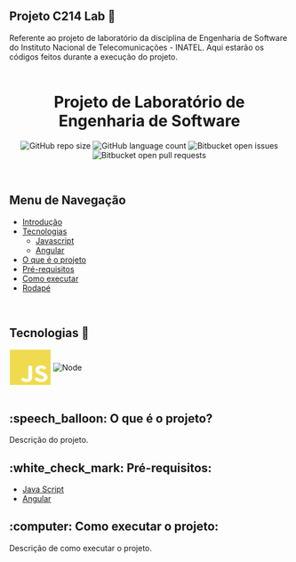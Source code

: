 ## Projeto C214 Lab 👋

<div id="intro">
Referente ao projeto de laboratório da disciplina de Engenharia de Software do Instituto Nacional de Telecomunicações - INATEL.
Aqui estarão os códigos feitos durante a execução do projeto.
</div>

<br>

<h1 align="center">Projeto de Laboratório de Engenharia de Software</h1>

<div align="center">

![GitHub repo size](https://img.shields.io/github/repo-size/IagoCB/lab-c214)
![GitHub language count](https://img.shields.io/github/languages/count/IagoCB/lab-c214)
![Bitbucket open issues](https://img.shields.io/bitbucket/issues/IagoCB/lab-c214)
![Bitbucket open pull requests](https://img.shields.io/bitbucket/pr-raw/IagoCB/lab-c214)

</div>

<br>

<div>
<h2>Menu de Navegação</h2>

- <a href="#intro">Introdução</a>
- <a href="#tecnologia">Tecnologias</a>
  - <a href="#a1">Javascript</a>
  - <a href="#a1">Angular</a>
- <a href="#description">O que é o projeto</a>
- <a href="#requirements">Pré-requisitos</a>
- <a href="#howTo">Como executar</a>
- <a href="#footer">Rodapé</a>
</div>

<div style="display: inline_block"><br>
<h2 id="tecnologia" align="left">Tecnologias 🚀</h2>

  <img align="center" alt="Js" height="65" width="75" src="https://raw.githubusercontent.com/devicons/devicon/master/icons/javascript/javascript-plain.svg">
  <img align="center" alt="Node" height="65" width="75" src="https://upload.wikimedia.org/wikipedia/commons/thumb/c/cf/Angular_full_color_logo.svg/2048px-Angular_full_color_logo.svg.png">

 <br>

</div>
<br>

<div id="description">
<h2> :speech_balloon: O que é o projeto? </h2>
Descrição do projeto.
</div>

<div id="requirements">
<h2> :white_check_mark: Pré-requisitos: </h2>

- [Java Script](https://www.javascript.com)
- [Angular](https://angular.io)
</div>

<div id="howTo">
<h2> :computer: Como executar o projeto: </h2>
Descrição de como executar o projeto.
</div>

<div id="footer" align="center">

</div>
